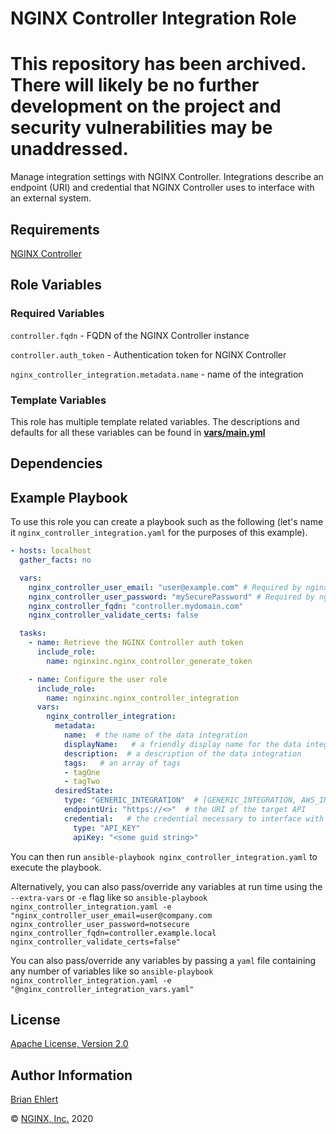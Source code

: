 NGINX Controller Integration Role
==========================

# This repository has been archived. There will likely be no further development on the project and security vulnerabilities may be unaddressed.

Manage integration settings with NGINX Controller.
Integrations describe an endpoint (URI) and credential that NGINX Controller uses to interface with an external system.

Requirements
------------

[NGINX Controller](https://www.nginx.com/products/nginx-controller/)

Role Variables
--------------

### Required Variables

`controller.fqdn` - FQDN of the NGINX Controller instance

`controller.auth_token` - Authentication token for NGINX Controller

`nginx_controller_integration.metadata.name` -  name of the integration

### Template Variables

This role has multiple template related variables. The descriptions and defaults for all these variables can be found in **[vars/main.yml](./vars/main.yml)**

Dependencies
------------

Example Playbook
----------------

To use this role you can create a playbook such as the following (let's name it `nginx_controller_integration.yaml` for the purposes of this example).

```yaml
- hosts: localhost
  gather_facts: no

  vars:
    nginx_controller_user_email: "user@example.com" # Required by nginx_controller_generate_token role
    nginx_controller_user_password: "mySecurePassword" # Required by nginx_controller_generate_token role
    nginx_controller_fqdn: "controller.mydomain.com"
    nginx_controller_validate_certs: false

  tasks:
    - name: Retrieve the NGINX Controller auth token
      include_role:
        name: nginxinc.nginx_controller_generate_token

    - name: Configure the user role
      include_role:
        name: nginxinc.nginx_controller_integration
      vars:
        nginx_controller_integration:
          metadata:
            name:  # the name of the data integration
            displayName:   # a friendly display name for the data integration (spaces and special characters allowed)
            description:  # a description of the data integration
            tags:   # an array of tags
            - tagOne
            - tagTwo
          desiredState:
            type: "GENERIC_INTEGRATION"  # [GENERIC_INTEGRATION, AWS_INTEGRATION] the type of integration being defined
            endpointUri: "https://<>"  # the URI of the target API
            credential:   # the credential necessary to interface with the endpoint
              type: "API_KEY"
              apiKey: "<some guid string>"
```

You can then run `ansible-playbook nginx_controller_integration.yaml` to execute the playbook.

Alternatively, you can also pass/override any variables at run time using the `--extra-vars` or `-e` flag like so `ansible-playbook nginx_controller_integration.yaml -e "nginx_controller_user_email=user@company.com nginx_controller_user_password=notsecure nginx_controller_fqdn=controller.example.local nginx_controller_validate_certs=false"`

You can also pass/override any variables by passing a `yaml` file containing any number of variables like so `ansible-playbook nginx_controller_integration.yaml -e "@nginx_controller_integration_vars.yaml"`

License
-------

[Apache License, Version 2.0](./LICENSE)

Author Information
------------------

[Brian Ehlert](https://github.com/brianehlert)

&copy; [NGINX, Inc.](https://www.nginx.com/) 2020
